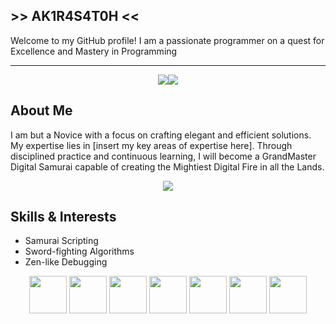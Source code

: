 ## >> AK1R4S4T0H <<

Welcome to my GitHub profile! I am a passionate programmer on a quest for Excellence and Mastery in Programming
___
  
<!--📊STATSGRAPH / 🌐WEBSITE: https://github.com/anuraghazra/github-readme-stats -->
<p align="center">
<img src="https://github-readme-stats-git-masterrstaa-rickstaa.vercel.app/api?username=AK1R4S4T0H&show_icons=true&theme=merko"><img src="https://github-readme-streak-stats.herokuapp.com?user=AK1R4S4T0H&theme=merko&date_format=M%20j%5B%2C%20Y%5D">

## About Me

I am but a Novice with a focus on crafting elegant and efficient solutions. My expertise lies in [insert my key areas of expertise here]. Through disciplined practice and continuous learning, I will become a GrandMaster Digital Samurai capable of creating the Mightiest Digital Fire in all the Lands.
  
<!--📙LANGUAGES / 🌐WEBSITE: https://github.com/anuraghazra/github-readme-stats -->
<p align="center">
<img src="https://github-readme-stats-git-masterrstaa-rickstaa.vercel.app/api/top-langs/?username=AK1R4S4T0H&layout=compact&theme=merko">

## Skills & Interests

- Samurai Scripting
- Sword-fighting Algorithms
- Zen-like Debugging
<p align="center">
<img src="https://www.vectorlogo.zone/logos/python/python-icon.svg" width="60">
<img src="https://www.vectorlogo.zone/logos/linux/linux-icon.svg" width="60">
<img src="https://www.vectorlogo.zone/logos/debian/debian-icon.svg" width="60">
<img src="https://www.vectorlogo.zone/logos/archlinux/archlinux-icon.svg" width="60">
<img src="https://www.vectorlogo.zone/logos/w3_html5/w3_html5-icon.svg" width="60">
<img src="https://www.vectorlogo.zone/logos/gnu/gnu-icon.svg" width="60">
<img src="https://www.vectorlogo.zone/logos/gnu_bash/gnu_bash-official.svg" width="60"
